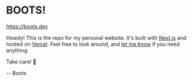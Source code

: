# BOOTS!

https://boots.dev

Howdy! This is the repo for my personal website. It's built with [Next.js](https://nextjs.org/) and hosted on [Vercel](https://vercel.com/). Feel free to look around, and [let me know](https://boots.dev/contact) if you need anything.

Take care! :wave:

-- Boots

